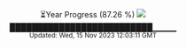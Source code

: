 <p align="center">
⏳Year Progress (87.26 %) <img src="https://file5s.ratemyserver.net/mobs/1062.gif"><br>
██████████████████████████▁▁▁▁ <br>
<sub>Updated: Wed, 15 Nov 2023 12:03:11 GMT</sub>
</p>

